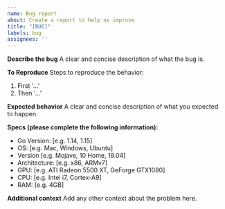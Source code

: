 ```yaml
---
name: Bug report
about: Create a report to help us improve
title: "[BUG]"
labels: bug
assignees: ''
---
```


**Describe the bug**
A clear and concise description of what the bug is.

**To Reproduce**
Steps to reproduce the behavior:
1. First '...'
2. Then '...'

**Expected behavior**
A clear and concise description of what you expected to happen.

**Specs (please complete the following information):**
 - Go Version: [e.g. 1.14, 1.15]
 - OS: [e.g. Mac, Windows, Ubuntu]
 - Version [e.g. Mojave, 10 Home, 19.04]
 - Architecture: [e.g. x86, ARMv7]
 - GPU: [e.g. ATI Radeon 5500 XT, GeForge GTX1080]
 - CPU: [e.g. Intel i7, Cortex-A9]
 - RAM: [e.g. 4GB]

**Additional context**
Add any other context about the problem here.
